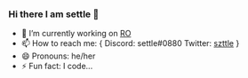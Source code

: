 ### Hi there I am settle 👋

- 🔭 I’m currently working on [RO](https://top.gg/bot/722157001081356339)
- 📫 How to reach me: {
  Discord: settle#0880
  Twitter: [szttle](https://twitter.com/szttle)
  }
- 😄 Pronouns: he/her
- ⚡ Fun fact: I code...
